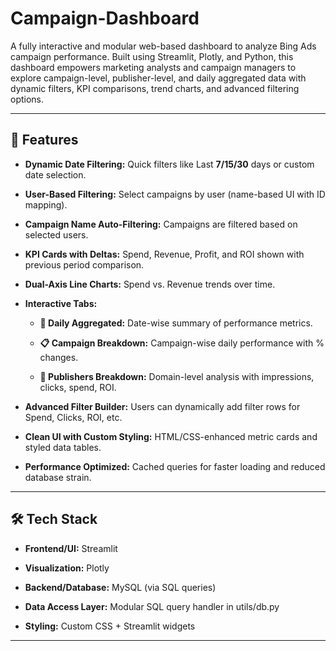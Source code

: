# Campaign-Dashboard

A fully interactive and modular web-based dashboard to analyze Bing Ads campaign performance. Built using Streamlit, Plotly, and Python, this dashboard empowers marketing analysts and campaign managers to explore campaign-level, publisher-level, and daily aggregated data with dynamic filters, KPI comparisons, trend charts, and advanced filtering options.

---

## 🚀 Features

- **Dynamic Date Filtering:** Quick filters like Last **7/15/30** days or custom date selection.

- **User-Based Filtering:** Select campaigns by user (name-based UI with ID mapping).

- **Campaign Name Auto-Filtering:** Campaigns are filtered based on selected users.

- **KPI Cards with Deltas:** Spend, Revenue, Profit, and ROI shown with previous period comparison.

- **Dual-Axis Line Charts:** Spend vs. Revenue trends over time.

- **Interactive Tabs:**

  - **📅 Daily Aggregated:** Date-wise summary of performance metrics.

  - **📋 Campaign Breakdown:** Campaign-wise daily performance with % changes.

  - **📑 Publishers Breakdown:** Domain-level analysis with impressions, clicks, spend, ROI.

- **Advanced Filter Builder:** Users can dynamically add filter rows for Spend, Clicks, ROI, etc.

- **Clean UI with Custom Styling:** HTML/CSS-enhanced metric cards and styled data tables.

- **Performance Optimized:** Cached queries for faster loading and reduced database strain.

---

## 🛠️ Tech Stack

- **Frontend/UI:** Streamlit

- **Visualization:** Plotly

- **Backend/Database:** MySQL (via SQL queries)

- **Data Access Layer:** Modular SQL query handler in utils/db.py

- **Styling:** Custom CSS + Streamlit widgets

---
